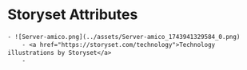 # Storyset Attributes
	- ![Server-amico.png](../assets/Server-amico_1743941329584_0.png)
		- <a href="https://storyset.com/technology">Technology illustrations by Storyset</a>
		-